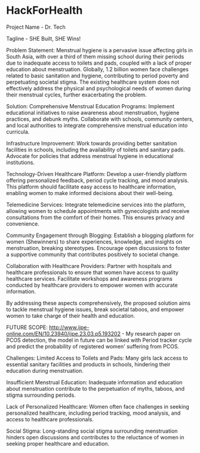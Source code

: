 # HackForHealth

Project Name - Dr. Tech

Tagline - SHE Built, SHE Wins!

Problem Statement:
Menstrual hygiene is a pervasive issue affecting girls in South Asia, with over a third of them missing school during their periods due to inadequate access to toilets and pads, coupled with a lack of proper education about menstruation. Globally, 1.2 billion women face challenges related to basic sanitation and hygiene, contributing to period poverty and perpetuating societal stigma. The existing healthcare system does not effectively address the physical and psychological needs of women during their menstrual cycles, further exacerbating the problem.

Solution:
Comprehensive Menstrual Education Programs: Implement educational initiatives to raise awareness about menstruation, hygiene practices, and debunk myths. Collaborate with schools, community centers, and local authorities to integrate comprehensive menstrual education into curricula.

Infrastructure Improvement: Work towards providing better sanitation facilities in schools, including the availability of toilets and sanitary pads. Advocate for policies that address menstrual hygiene in educational institutions.

Technology-Driven Healthcare Platform: Develop a user-friendly platform offering personalized feedback, period cycle tracking, and mood analysis. This platform should facilitate easy access to healthcare information, enabling women to make informed decisions about their well-being.

Telemedicine Services: Integrate telemedicine services into the platform, allowing women to schedule appointments with gynecologists and receive consultations from the comfort of their homes. This ensures privacy and convenience.

Community Engagement through Blogging: Establish a blogging platform for women (Shewinners) to share experiences, knowledge, and insights on menstruation, breaking stereotypes. Encourage open discussions to foster a supportive community that contributes positively to societal change.

Collaboration with Healthcare Providers: Partner with hospitals and healthcare professionals to ensure that women have access to quality healthcare services. Facilitate workshops and awareness programs conducted by healthcare providers to empower women with accurate information.

By addressing these aspects comprehensively, the proposed solution aims to tackle menstrual hygiene issues, break societal taboos, and empower women to take charge of their health and education.

FUTURE SCOPE:
http://www.ijpe-online.com/EN/10.23940/ijpe.23.03.p5.193202 - My research paper on PCOS detection, the model in future can be linked with Period tracker cycle and predict the probability of registered women' suffering from PCOS.


Challenges:
Limited Access to Toilets and Pads: Many girls lack access to essential sanitary facilities and products in schools, hindering their education during menstruation.

Insufficient Menstrual Education: Inadequate information and education about menstruation contribute to the perpetuation of myths, taboos, and stigma surrounding periods.

Lack of Personalized Healthcare: Women often face challenges in seeking personalized healthcare, including period tracking, mood analysis, and access to healthcare professionals.

Social Stigma: Long-standing social stigma surrounding menstruation hinders open discussions and contributes to the reluctance of women in seeking proper healthcare and education.

